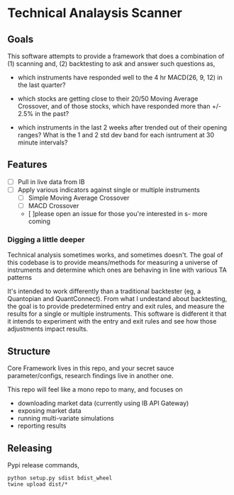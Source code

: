 # Technical Analaysis Scanner

## Goals

This software attempts to provide a framework that does a combination of
(1) scanning and, (2) backtesting to ask and answer such questions as,

- which instruments have responded well to the 4 hr MACD(26, 9, 12) in the
last quarter?

- which stocks are getting close to their 20/50 Moving Average Crossover, and
of those stocks, which have responded more than +/- 2.5% in the past?

- which instruments in the last 2 weeks after trended out of their opening
ranges? What is the 1 and 2 std dev band for each isntrument at 30 minute
intervals?

## Features

- [ ] Pull in live data from IB
- [ ] Apply various indicators against single or multiple instruments
    - [ ] Simple Moving Average Crossover
    - [ ] MACD Crossover
    - [ ]please open an issue for those you're interested in
s- more coming

### Digging a little deeper

Technical analysis sometimes works, and sometimes doesn't. The goal of this
codebase is to provide means/methods for measuring a universe of instruments
and determine which ones are behaving in line with various TA patterns

It's intended to work differently than a traditional backtester (eg, a
Quantopian and QuantConnect). From what I undestand about backtesting, the
goal is to provide predetermined entry and exit rules, and measure the
results for a single or multiple instruments. This software is didferent
it that it intends to experiment with the entry and exit rules and see how
those adjustments impact results.

## Structure

Core Framework lives in this repo, and your secret sauce parameter/configs,
research findings live in another one.

This repo will feel like a mono repo to many, and focuses on

- downloading market data (currently using IB API Gateway)
- exposing market data
- running multi-variate simulations
- reporting results


## Releasing

Pypi release commands,

```
python setup.py sdist bdist_wheel
twine upload dist/*
```
